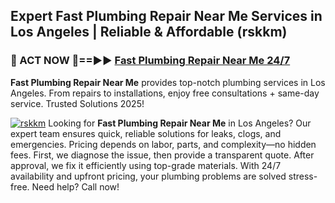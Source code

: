 ## Expert Fast Plumbing Repair Near Me Services in Los Angeles | Reliable & Affordable (rskkm)  

<h3>🚿 ACT NOW 🌟==►► <a href="https://tinyurl.com/2ne6vx2x" rel="nofollow">Fast Plumbing Repair Near Me 24/7</a></h3>

**Fast Plumbing Repair Near Me** provides top-notch plumbing services in Los Angeles. From repairs to installations, enjoy free consultations + same-day service. Trusted Solutions 2025!

[![rskkm](https://i.imgur.com/4PFF4AK.jpeg)](https://tinyurl.com/2ne6vx2x)
Looking for **Fast Plumbing Repair Near Me** in Los Angeles? Our expert team ensures quick, reliable solutions for leaks, clogs, and emergencies. Pricing depends on labor, parts, and complexity—no hidden fees. First, we diagnose the issue, then provide a transparent quote. After approval, we fix it efficiently using top-grade materials. With 24/7 availability and upfront pricing, your plumbing problems are solved stress-free. Need help? Call now!